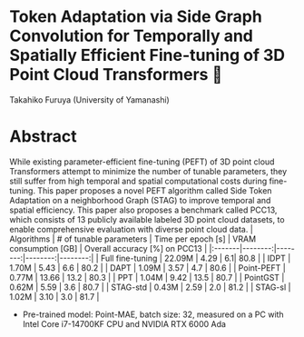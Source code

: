 # Token Adaptation via Side Graph Convolution for Temporally and Spatially Efficient Fine-tuning of 3D Point Cloud Transformers 🦌
Takahiko Furuya (University of Yamanashi)
# Abstract
While existing parameter-efficient fine-tuning (PEFT) of 3D point cloud Transformers attempt to minimize the number of tunable parameters, they still suffer from high temporal and spatial computational costs during fine-tuning. This paper proposes a novel PEFT algorithm called Side Token Adaptation on a neighborhood Graph (STAG) to improve temporal and spatial efficiency. This paper also proposes a benchmark called PCC13, which consists of 13 publicly available labeled 3D point cloud datasets, to enable comprehensive evaluation with diverse point cloud data.
| Algorithms | # of tunable parameters | Time per epoch [s] | VRAM consumption [GB] | Overall accuracy [%] on PCC13 |
|:-------|--------:|--------:|--------:|--------:|
| Full fine-tuning | 22.09M | 4.29 | 6.1| 80.8 |
| IDPT | 1.70M | 5.43 | 6.6 | 80.2 |
| DAPT | 1.09M | 3.57 | 4.7 | 80.6 |
| Point-PEFT | 0.77M | 13.66 | 13.2 | 80.3 |
| PPT | 1.04M | 9.42 | 13.5 | 80.7 |
| PointGST | 0.62M | 5.59 | 3.6 | 80.7 |
| STAG-std | 0.43M | 2.59 | 2.0 | 81.2 |
| STAG-sl | 1.02M | 3.10 | 3.0 | 81.7 |
* Pre-trained model: Point-MAE, batch size: 32, measured on a PC with Intel Core i7-14700KF CPU and NVIDIA RTX 6000 Ada
